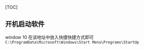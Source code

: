 [TOC]

## 开机启动软件
window 10 
在该地址中放入快捷快捷方式即可
`C:\ProgramData\Microsoft\Windows\Start Menu\Programs\StartUp`